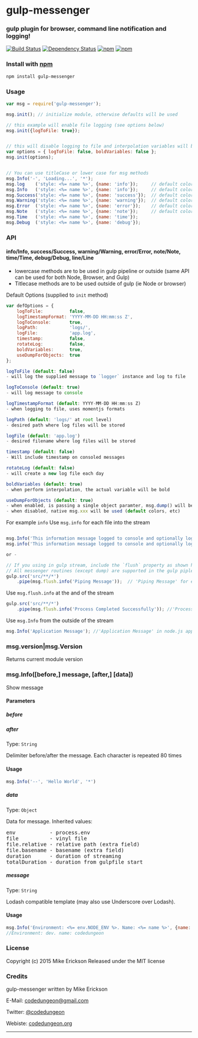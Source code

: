 # gulp-messenger
### gulp plugin for browser, command line notification and logging!

[![Build Status](https://travis-ci.org/mikeerickson/gulp-messenger.svg?branch=master)](https://travis-ci.org/mikeerickson/gulp-messenger) [![Dependency Status](https://gemnasium.com/mikeerickson/gulp-messenger.svg)](https://gemnasium.com/mikeerickson/gulp-messenger) [![npm](https://img.shields.io/npm/dm/localeval.svg)]() [![npm](https://img.shields.io/badge/mocha-passed-green.svg)]()




### Install with [npm](npmjs.org)

```sh
npm install gulp-messenger
```

### Usage

```js
var msg = require('gulp-messenger');

msg.init(); // initialize module, otherwise defaults will be used

// this example will enable file logging (see options below)
msg.init({logToFile: true});


// this will disable logging to file and interpolation variables will be font style as message (no bold)
var options = { logToFile: false, boldVariables: false };
msg.init(options);


// You can use titleCase or lower case for msg methods
msg.Info('-', 'Loading...', '*');
msg.log    ('style: <%= name %>', {name: 'info'});     // default color White
msg.Info   ('style: <%= name %>', {name: 'info'});     // default color Cyan
msg.Success('style: <%= name %>', {name: 'success'});  // default color Green
msg.Warning('style: <%= name %>', {name: 'warning'});  // default color Yellow
msg.Error  ('style: <%= name %>', {name: 'error'});    // default color Red
msg.Note   ('style: <%= name %>', {name: 'note'});     // default color Orange
msg.Time   ('style: <%= name %>', {name: 'time'});
msg.Debug  ('style: <%= name %>', {name: 'debug'});
```


### API
#### info/Info, success/Success, warning/Warning, error/Error, note/Note, time/Time, debug/Debug, line/Line

- lowercase methods are to be used in gulp pipeline or outside (same API can be used for both Node, Browser, and Gulp)
- Titlecase methods are to be used outside of gulp (ie Node or browser)

Default Options (supplied to `init` method)

```js
var defOptions = {
    logToFile:          false,
    logTimestampFormat: 'YYYY-MM-DD HH:mm:ss Z',
    logToConsole:       true,
    logPath:            'logs/',
    logFile:            'app.log',
    timestamp:          false,
    rotateLog:          false,
    boldVariables:      true, 
    useDumpForObjects:  true
};

logToFile (default: false)
- will log the supplied message to `logger` instance and log to file 

logToConsole (default: true)
- will log message to console 

logTimestampFormat (default: YYYY-MM-DD HH:mm:ss Z)
- when logging to file, uses momentjs formats

logPath (default: 'logs/' at root level)
- desired path where log files will be stored 

logFile (default: 'app.log')
- desired filename where log files will be stored 

timestamp (default: false)
- Will include timestamp on consoled messages 

rotateLog (default: false)
- will create a new log file each day 

boldVariables (default: true)
- when perform interpolation, the actual variable will be bold

useDumpForObjects (default: true)
- when enabled, is passing a single object paramter, msg.dump() will be used instead of standard console output
- when disabled, native msg.xxx will be used (default colors, etc)


```

For example `info`
Use `msg.info` for each file into the stream

```js

msg.Info('This information message logged to console and optionally log file.  Configured by `options` parameter supplied to `msg.init` method');
msg.info('This information message logged to console and optionally log file.  Configured by `options` parameter supplied to `msg.init` method');

or -

// If you using in gulp stream, include the `flush` property as shown here  
// All messenger routines (except dump) are supported in the gulp pipleline  
gulp.src('src/**/*')
    .pipe(msg.flush.info('Piping Message'));  // 'Piping Message' for each file
```

Use `msg.flush.info` at the and of the stream

```js
gulp.src('src/**/*')
    .pipe(msg.flush.info('Process Completed Successfully')); //'Process Completed Successfully' at the and of stream
```

Use `msg.Info` from the outside of the stream

```js
msg.Info('Application Message'); //'Application Message' in node.js application
```

### msg.version|msg.Version 

Returns current module version

### msg.Info([before,] message, [after,] [data])

Show message

#### Parameters

##### before
##### after
Type: `String`

Delimiter before/after the message. Each character is repeated 80 times

#### Usage

```js
msg.Info('--', 'Hello World', '*')
```

##### data
Type: `Object`

Data for message. Inherited values:

<pre>
env           - process.env
file          - vinyl file
file.relative - relative path (extra field)
file.basename - basename (extra field)
duration      - duration of streaming
totalDuration - duration from gulpfile start
</pre>


##### message
Type: `String`

Lodash compatible template (may also use Underscore over Lodash).

#### Usage

```js
msg.Info('Environment: <%= env.NODE_ENV %>. Name: <%= name %>', {name: 'codedungeon'})
//Environment: dev. name: codedungeon
```


### License

Copyright (c) 2015 Mike Erickson
Released under the MIT license


### Credits

gulp-messenger written by Mike Erickson

E-Mail: [codedungeon@gmail.com](mailto:codedungeon@gmail.com)

Twitter: [@codedungeon](http://twitter.com/codedungeon)

Webiste: [codedungeon.org](http://codedungeon.org)

***
